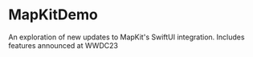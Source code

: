 # MapKitDemo
An exploration of new updates to MapKit's SwiftUI integration. Includes features announced at WWDC23
